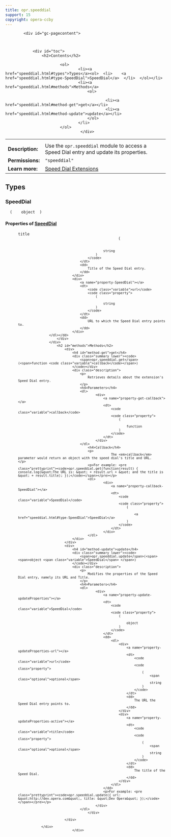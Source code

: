 ```yaml
---
title: opr.speeddial
support: 15
copyright: opera-ccby
---
```


			<div id="gc-pagecontent">



				<div id="toc">
					<h2>Contents</h2>

							<ol>
									<li><a href="speeddial.html#types">Types</a><ol>  <li>    <a href="speeddial.html#type-SpeedDial">SpeedDial</a>  </li>  </ol></li>
									<li><a href="speeddial.html#methods">Methods</a>
										<ol>

												<li><a href="speeddial.html#method-get">get</a></li>
												<li><a href="speeddial.html#method-update">update</a></li>
										</ol>
									</li>
							</ol>
									 </div>

<table class="intro">
	<tr>
		<th scope="col"></th>
		<th scope="col"></th>
	</tr>
	<tr>
		<td><strong>Description:</strong></td>
		<td>Use the <code>opr.speeddial</code> module to access a Speed Dial entry and update its properties.</td>
	</tr>
	<tr>
		<td><strong>Permissions:</strong></td>
		<td><code>"speeddial"</code></td>
	</tr>
	<tr>
		<td><strong>Learn more:</strong></td>
		<td><a href="tut_sd_extensions.html">Speed Dial Extensions</a></td>
	</tr>
</table>
				<div class="api_reference">
				<h2 id="types">Types</h2>
					<div>
						<h3 id="type-SpeedDial">SpeedDial</h3>
						<div>
							<dt><code class="type_name">  (    object  )</code></dt>
							<h4 id="SpeedDial-properties">
								Properties of <a href="speeddial.html#type-SpeedDial">SpeedDial</a>
							</h4>
							<dd><dl>      <div>
									<a name="property-SpeedDial-name"></a>
									<dt>
										<code class="variable">title</code>
										<code class="property">
											(

												string
											)
										</code>
									</dt>
									<dd>
										Title of the Speed Dial entry.
									</dd>
								</div>
								<div>
									<a name="property-SpeedDial"></a>
									<dt>
										<code class="variable">url</code>
										<code class="property">
											(

												string
											)
										</code>
									</dt>
									<dd>
										URL to which the Speed Dial entry points to.
									</dd>
								</div>
					</dl></dd>
						</div>
					</div>
						<h2 id="methods">Methods</h2>
							<div>
								<h4 id="method-get">get</h4>
								<div class="summary lower"><code>
									<span>opr.speeddial.get</span>(<span>function <code class="variable">callback</code></span>)
								</code></div>
								<div class="description">
									<p>
										Retrieves details about the extension's Speed Dial entry.
									</p>
									<h4>Parameters</h4>
									<dl>
											<div>
												<a name="property-get-callback"></a>
												<dt>
													<code class="variable">callback</code>
													<code class="property">
														(

															function
														)
													</code>
												</dt>
											</div>
									</dl>
										<h4>Callback</h4>
										<p>
													The <em>callback</em> parameter would return an object with the speed dial's title and URL.                    </p>
										<p>For example: <pre class="prettyprint"><code>opr.speeddial.get(function(result) { console.log(&quot;The URL is: &quot; + result.url + &quot; and the title is &quot; + result.title); });</code></span></pre></p>
										<dl>
												<div>
													<a name="property-callback-SpeedDial"></a>
													<dt>
														<code class="variable">SpeedDial</code>
														<code class="property">
															(

																<a href="speeddial.html#type-SpeedDial">SpeedDial</a>
															)
														</code>
													</dt>
												</div>
										</dl>
								</div>
							</div>
							<div>
								<h4 id="method-update">update</h4>
								<div class="summary lower"><code>
									<span>opr.speeddial.update</span>(<span> <span>object <span class="variable">SpeedDial</span> </span>)
								</code></div>
								<div class="description">
									<p>
										Modifies the properties of the Speed Dial entry, namely its URL and Title.
									</p>
									<h4>Parameters</h4>
									<dl>
											<div>
												<a name="property-update-updateProperties"></a>
												<dt>
													<code class="variable">SpeedDial</code>
													<code class="property">
														(

															object
														)
													</code>
												</dt>
												<dd>
													<dl>
														<div>
															<a name="property-updateProperties-url"></a>
															<dt>
																<code class="variable">url</code>
																<code class="property">
																	(
																		<span class="optional">optional</span>
																		string
																	)
																</code>
															</dt>
															<dd>
																The URL the Speed Dial entry points to.
															</dd>
														</div>
														<div>
															<a name="property-updateProperties-active"></a>
															<dt>
																<code class="variable">title</code>
																<code class="property">
																	(
																		<span class="optional">optional</span>
																		string
																	)
																</code>
															</dt>
															<dd>
																The title of the Speed Dial.
															</dd>
														</div>
													</dl>
												</dd>
												<p>For example: <pre class="prettyprint"><code>opr.speeddial.update({ url: &quot;http://dev.opera.com&quot;, title: &quot;Dev Opera&quot; });</code></span></pre></p>
											</div>
									</dl>
										</div>

							</div>

				</div>
								</div>
